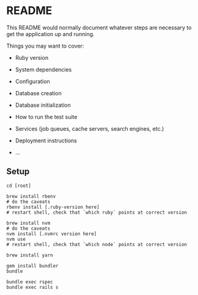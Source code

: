 # README

This README would normally document whatever steps are necessary to get the
application up and running.

Things you may want to cover:

* Ruby version

* System dependencies

* Configuration

* Database creation

* Database initialization

* How to run the test suite

* Services (job queues, cache servers, search engines, etc.)

* Deployment instructions

* ...

## Setup
```
cd [root]

brew install rbenv
# do the caveats
rbenv install [.ruby-version here]
# restart shell, check that `which ruby` points at correct version

brew install nvm
# do the caveats
nvm install [.nvmrc version here]
nvm use
# restart shell, check that `which node` points at correct version

brew install yarn

gem install bundler
bundle

bundle exec rspec
bundle exec rails s
```
